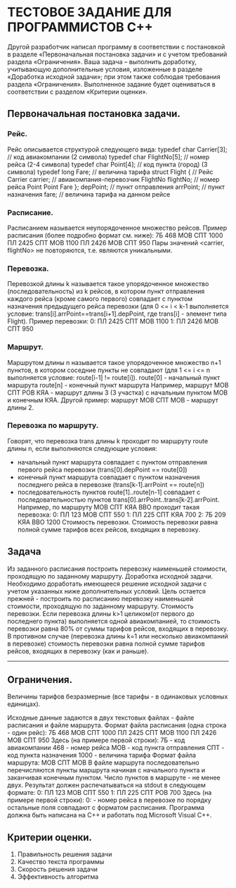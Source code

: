 # ТЕСТОВОЕ ЗАДАНИЕ ДЛЯ ПРОГРАММИСТОВ С++

Другой разработчик написал программу в соответствии с постановкой в разделе «Первоначальная постановка задачи» и с учетом требований раздела «Ограничения». Ваша задача – выполнить доработку, учитывающую дополнительные условия, изложенные в разделе «Доработка исходной задачи»; при этом также соблюдая требования раздела «Ограничения».
Выполненное задание будет оцениваться в соответствии с разделом «Критерии оценки».

## Первоначальная постановка задачи.
### Рейс.
Рейс описывается структурой следующего вида:
typedef char Carrier[3]; // код авиакомпании (2 символа) typedef char FlightNo[5]; // номер рейса (2-4 символа) typedef char Point[4]; // код пункта (город) (3 символа) typedef long Fare; // величина тарифа
struct Flight { // Рейс
Carrier carrier; // авиакомпания-перевозчик FlightNo flightNo; // номер рейса
Point Point Fare
};
depPoint; // пункт отправления
arrPoint; // пункт назначения
fare; // величина тарифа на данном рейсе

### Расписание.
Расписанием называется неупорядоченное множество рейсов.
Пример расписания (более подробно формат см. ниже): 7Б 468 МОВ СПТ 1000
ПЛ 2425 СПТ МОВ 1100
ПЛ 2426 МОВ СПТ 950
Пары значений <carrier, flightNo> не повторяются, т.е. являются уникальными.

### Перевозка.
Перевозкой длины k называется такое упорядоченное множество (последовательность) из k рейсов, в котором пункт отправления каждого рейса (кроме самого первого) совпадает с пунктом назначения предыдущего рейса перевозки
(для 0 <= i < k-1 выполняется условие: trans[i].arrPoint==trans[i+1].depPoint, где trans[i] - элемент типа Flight).
Пример перевозки:
0: ПЛ 2425 СПТ МОВ 1100 1: ПЛ 2426 МОВ СПТ 950

### Маршрут.
Маршрутом длины n называется такое упорядоченное множество n+1 пунктов, в котором соседние пункты не совпадают
(для 1 <= i <= n выполняется условие: route[i-1] != route[i]).
route[0] - начальный пункт маршрута
route[n] - конечный пункт маршрута
Например, маршрут МОВ СПТ РОВ КЯА - маршрут длины 3 (3 участка) с начальным пунктом МОВ и конечным КЯА.
Другой пример: маршрут МОВ СПТ МОВ - маршрут длины 2.

### Перевозка по маршруту.
Говорят, что перевозка trans длины k проходит по маршруту route длины n, если выполняются следующие условия:
- начальный пункт маршрута совпадает с пунктом отправления первого рейса перевозки (trans[0].depPoint == route[0])
- конечный пункт маршрута совпадает с пунктом назначения последнего рейса в перевозке (trans[k-1].arrPoint == route[n])
- последовательность пунктов route[1]..route[n-1] совпадает с последовательностью пунктов trans[0].arrPoint..trans[k‐2].arrPoint.
Например, по маршруту МОВ СПТ КЯА ВВО проходит такая перевозка: 0: ПЛ 123 МОВ СПТ 550
1: ПЛ 225 СПТ КЯА 700
2: 7Б 209 КЯА ВВО 1200
Стоимость перевозки.
Стоимость перевозки равна полной сумме тарифов всех рейсов, входящих в перевозку.

## Задача
Из заданного расписания построить перевозку наименьшей стоимости, проходящую по заданному маршруту.
Доработка исходной задачи.
Необходимо доработать имеющееся решение исходной задачи с учетом указанных ниже дополнительных условий. Цель остается прежней - построить по расписанию перевозку наименьшей стоимости, проходящую по заданному маршруту.
Стоимость перевозки.
Если перевозка длины k>1 целиком(от первого до последнего пункта) выполняется одной авиакомпанией, то стоимость перевозки равна 80% от суммы тарифов рейсов, входящих в перевозку. В противном случае (перевозка длины k=1 или несколько авиакомпаний в перевозке) стоимость перевозки равна полной сумме тарифов рейсов, входящих в перевозку (как и раньше).
_____________________________________________________________________________
## Ограничения.
Величины тарифов безразмерные (все тарифы - в одинаковых условных единицах).

 Исходные данные задаются в двух текстовых файлах - файле расписания и файле маршрута.
Формат файла расписания (одна строка - один рейс): 7Б 468 МОВ СПТ 1000
ПЛ 2425 СПТ МОВ 1100
ПЛ 2426 МОВ СПТ 950
Здесь (на примере первой строки): 7Б - код авиакомпании
468 - номер рейса
МОВ - код пункта отправления СПТ - код пункта назначения
1000 - величина тарифа
Формат файла маршрута: МОВ СПТ МОВ
В файле маршрута последовательно перечисляются пункты маршрута начиная с начального пункта и заканчивая конечным пунктом. Число пунктов в маршруте - не менее двух.
Результат должен распечатываться на stdout в следующем формате: 0: ПЛ 123 МОВ СПТ 550
1: ПЛ 225 СПТ РОВ 700
Здесь (на примере первой строки):
0: - номер рейса в перевозке по порядку
остальные поля совпадают с форматом расписания.
Программа должна быть написана на C++ и работать под Microsoft Visual C++.

## Критерии оценки.
1. Правильность решения задачи
2. Качество текста программы
3. Скорость решения задачи
4. Эффективность алгоритма
